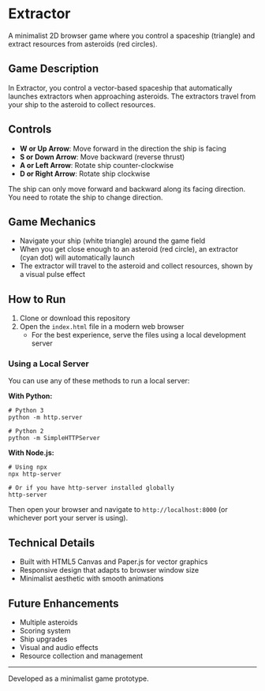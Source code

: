 # Extractor

A minimalist 2D browser game where you control a spaceship (triangle) and extract resources from asteroids (red circles).

## Game Description

In Extractor, you control a vector-based spaceship that automatically launches extractors when approaching asteroids. The extractors travel from your ship to the asteroid to collect resources.

## Controls

- **W or Up Arrow**: Move forward in the direction the ship is facing
- **S or Down Arrow**: Move backward (reverse thrust)
- **A or Left Arrow**: Rotate ship counter-clockwise
- **D or Right Arrow**: Rotate ship clockwise

The ship can only move forward and backward along its facing direction. You need to rotate the ship to change direction.

## Game Mechanics

- Navigate your ship (white triangle) around the game field
- When you get close enough to an asteroid (red circle), an extractor (cyan dot) will automatically launch
- The extractor will travel to the asteroid and collect resources, shown by a visual pulse effect

## How to Run

1. Clone or download this repository
2. Open the `index.html` file in a modern web browser
   - For the best experience, serve the files using a local development server

### Using a Local Server

You can use any of these methods to run a local server:

**With Python:**
```
# Python 3
python -m http.server

# Python 2
python -m SimpleHTTPServer
```

**With Node.js:**
```
# Using npx
npx http-server

# Or if you have http-server installed globally
http-server
```

Then open your browser and navigate to `http://localhost:8000` (or whichever port your server is using).

## Technical Details

- Built with HTML5 Canvas and Paper.js for vector graphics
- Responsive design that adapts to browser window size
- Minimalist aesthetic with smooth animations

## Future Enhancements

- Multiple asteroids
- Scoring system
- Ship upgrades
- Visual and audio effects
- Resource collection and management

---

Developed as a minimalist game prototype. 